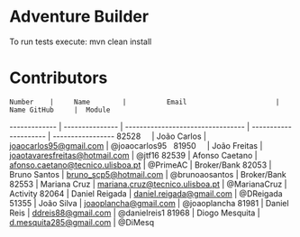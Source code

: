 # Adventure Builder

To run tests execute: mvn clean install

# Contributors

    Number    |     Name      	|          Email                 	  |     Name GitHub     |  Module
------------- | ---------------	| ---------------------------------	| --------------------- | -----------------
    82528     | João Carlos     | joaocarlos95@gmail.com         	  |    @joaocarlos95
    81950     | João Freitas    | joaotavaresfreitas@hotmail.com 	  |    @jtf16
    82539     |	Afonso Caetano  | afonso.caetano@tecnico.ulisboa.pt |    @PrimeAC			|	Broker/Bank
    82053     | Bruno Santos	  | bruno_scp5@hotmail.com           	|     @brunoaosantos  | Broker/Bank
    82553     | Mariana Cruz    | mariana.cruz@tecnico.ulisboa.pt	  |    @MarianaCruz     | Activity
    82064     | Daniel Reigada  | daniel.reigada@gmail.com          |    @DReigada
    51355	  | João Silva		| joaoplancha@gmail.com 			|	@joaoplancha
    81981     | Daniel Reis     | ddreis88@gmail.com                |    @danielreis1
    81968     | Diogo Mesquita  | d.mesquita285@gmail.com           |    @DiMesq
    
